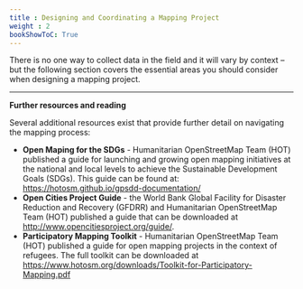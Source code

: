 ```yaml
---
title : Designing and Coordinating a Mapping Project
weight : 2
bookShowToC: True
---
```



There is no one way to collect data in the field and it will vary by context – but the following section covers the essential areas you should consider when designing a mapping project.




***
**Further resources and reading** 

Several additional resources exist that provide further detail on navigating the mapping process:

*   **Open Maping for the SDGs** - Humanitarian OpenStreetMap Team (HOT) published a guide for launching and growing open mapping initiatives at the national and local levels to achieve the Sustainable Development Goals (SDGs).  This guide can be found at: https://hotosm.github.io/gpsdd-documentation/
*   **Open Cities Project Guide** - the World Bank Global Facility for Disaster Reduction and Recovery (GFDRR) and Humanitarian OpenStreetMap Team (HOT) published a guide that can be downloaded at http://www.opencitiesproject.org/guide/. 
*   **Participatory Mapping Toolkit** - Humanitarian OpenStreetMap Team (HOT) published a guide for open mapping projects in the context of refugees. The full toolkit can be downloaded at https://www.hotosm.org/downloads/Toolkit-for-Participatory-Mapping.pdf 
